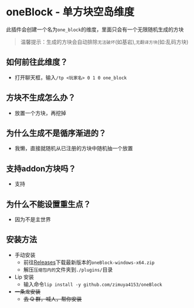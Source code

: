 # oneBlock - 单方块空岛维度

此插件会创建一个名为`one_block`的维度，里面只会有一个无限随机生成的方块

> 温馨提示：生成的方块会自动排除`无法破坏`(如基岩),`无翻译方块`(如:乱码方块)

## 如何前往此维度？
- 打开聊天框，输入`/tp <玩家名> 0 1 0 one_block`

## 方块不生成怎么办？
- 放置一个方块，再挖掉

## 为什么生成不是循序渐进的？
- 我懒，直接就随机从已注册的方块中随机抽一个放置

## 支持addon方块吗？
- 支持

## 为什么不能设置重生点？
- 因为不是主世界

## 安装方法

- 手动安装
  - 前往[Releases](https://github.com/zimuya4153/oneBlock/releases)下载最新版本的`oneBlock-windows-x64.zip`
  - 解压`压缩包内的`文件夹到`./plugins/`目录
- Lip 安装
  - 输入命令`lip install -y github.com/zimuya4153/oneBlock`
- ~~一条龙安装~~
  - ~~去 Q 群，喊人，帮你安装~~
